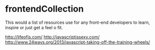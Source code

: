 frontendCollection
==================

This would a list of resources use for any front-end developers to learn, inspire or just get a feel o fit.

http://lifeofjs.com/
http://javascriptissexy.com/
http://www.24ways.org/2013/javascript-taking-off-the-training-wheels/
